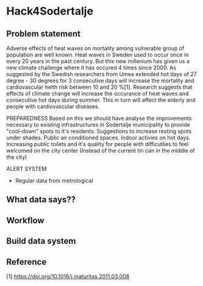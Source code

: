 # Hack4Sodertalje

## Problem statement 
Adverse effects of heat waves on mortality among vulnerable group of population are well known. Heat waves in Sweden used to occur once in every 20 years in the past century. But this new millenium has given us a new climate challenge where it has occured 4 times since 2000. As suggested by the Swedish researchers from Umea extended hot days of 27 degree - 30 degrees for 3 consecutive days will increase the mortality and cardiovascular helth risk between 10 and 20 %[1]. Research suggests that effects of climate change will increase the occurance of heat waves and consecutive hot days during summer. This in turn will affect the elderly and people with cardiovascular diseases. 

PREPAREDNESS
Based on this we should have analyse the improvements necessary to existing infrastructures in Sodertalje municipality to provide "cool-down" spots to it's residents. Suggestions to increase resting spots under shades. Public air conditioned spaces. Indoor activies on hot days. Increasing public toilets and it's quality for people with difficutlies to feel welcomed on the city center (Instead of the current tin can in the middle of the city) 

ALERT SYSTEM
* Regular data from metrological 

## What data says??

## Workflow

## Build data system 

## Reference 
[1] https://doi.org/10.1016/j.maturitas.2011.03.008
